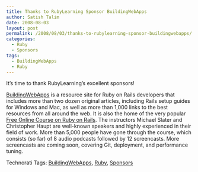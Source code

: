```yaml
---
title: Thanks to RubyLearning Sponsor BuildingWebApps
author: Satish Talim
date: 2008-08-03
layout: post
permalink: /2008/08/03/thanks-to-rubylearning-sponsor-buildingwebapps/
categories:
  - Ruby
  - Sponsors
tags:
  - BuildingWebApps
  - Ruby
---
```

<div>
  <p>
    It&#8217;s time to thank RubyLearning&#8217;s excellent sponsors!
  </p>
  
  <p>
    <a href="http://www.buildingwebapps.com/">BuildingWebApps</a> is a resource site for Ruby on Rails developers that includes more than two dozen original articles, including Rails setup guides for Windows and Mac, as well as more than 1,000 links to the best resources from all around the web. It is also the home of the very popular <a href="http://www.LearningRails.com/">Free Online Course on Ruby on Rails</a>. The instructors Michael Slater and Christopher Haupt are well-known speakers and highly experienced in their field of work. More than 5,000 people have gone through the course, which consists (so far) of 8 audio podcasts followed by 12 screencasts. More screencasts are coming soon, covering Git, deployment, and performance tuning.
  </p>
</div>

Technorati Tags: <a href="http://technorati.com/tag/BuildingWebApps" rel="tag">BuildingWebApps</a>, <a href="http://technorati.com/tag/Ruby" rel="tag">Ruby</a>, <a href="http://technorati.com/tag/Sponsors" rel="tag">Sponsors</a>
